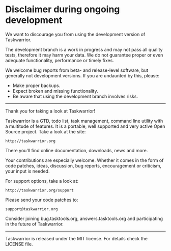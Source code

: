 # Disclaimer during ongoing development

We want to discourage you from using the development version of Taskwarrior.

The development branch is a work in progress and may not pass all quality tests,
therefore it may harm your data. We do not guarantee proper or even adequate
functionality, performance or timely fixes.

We welcome bug reports from beta- and release-level software, but generally not
development versions. If you are undaunted by this, please:

- Make proper backups.
- Expect broken and missing functionality.
- Be aware that using the development branch involves risks.

---

Thank you for taking a look at Taskwarrior!

Taskwarrior is a GTD, todo list, task management, command line utility with a
multitude of features. It is a portable, well supported and very active Open
Source project. Take a look at the site:

    http://taskwarrior.org

There you'll find online documentation, downloads, news and more.

Your contributions are especially welcome. Whether it comes in the form of
code patches, ideas, discussion, bug reports, encouragement or criticism, your
input is needed.

For support options, take a look at:

    http://taskwarrior.org/support

Please send your code patches to:

    support@taskwarrior.org

Consider joining bug.tasktools.org, answers.tasktools.org and participating in
the future of Taskwarrior.

---

Taskwarrior is released under the MIT license. For details check the LICENSE
file.
